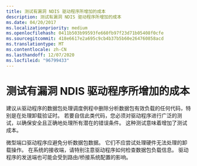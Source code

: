 ```yaml
---
title: 测试有漏洞 NDIS 驱动程序所增加的成本
description: 测试有漏洞 NDIS 驱动程序所增加的成本
ms.date: 04/20/2017
ms.localizationpriority: medium
ms.openlocfilehash: 0411b503b99593fe660fb97f23d71b05408f0cfe
ms.sourcegitcommit: 418e6617e2a695c9cb4b37b5b60e264760858acd
ms.translationtype: MT
ms.contentlocale: zh-CN
ms.lasthandoff: 12/07/2020
ms.locfileid: "96799433"
---
```

# <a name="added-costs-for-testing-vulnerable-ndis-drivers"></a>测试有漏洞 NDIS 驱动程序所增加的成本





建议从驱动程序的数据包处理调度例程中删除分析数据包有效负载的任何代码，特别是在处理卸载验证时。 若要自信此类代码，您必须对驱动程序进行广泛的测试，以确保安全且正确地处理所有潜在的错误条件。 这种测试意味着增加了测试成本。

微型端口驱动程序应避免分析数据包数据。 它们不应尝试处理硬件无法处理的卸载操作。 在系统的接收端，请特别注意驱动程序如何检查数据包负载信息。 驱动程序的发送端也可能会受到路由/桥接系统配置的影响。

 

 





